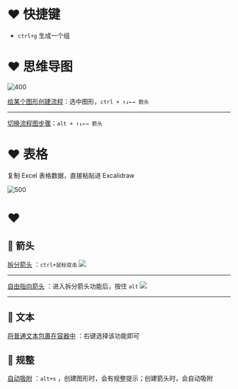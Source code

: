 # ❤ 快捷键
- `ctrl+g` 生成一个组

# ❤ 思维导图
![400](https://obsidian-1307744200.cos.ap-guangzhou.myqcloud.com/%E5%9B%BE%E7%89%87/202409092250639.png)

<u>给某个图形创建流程</u>：选中图形，`ctrl + ↑↓←→ 箭头` 

---

<u>切换流程图步骤</u>：`alt + ↑↓←→ 箭头` 

# ❤ 表格
复制 Excel 表格数据，直接粘贴进 Excalidraw

![500](https://obsidian-1307744200.cos.ap-guangzhou.myqcloud.com/%E5%9B%BE%E7%89%87/202409100024278.png)



# ❤
## 💛 箭头
<u>拆分箭头</u> ：`ctrl+鼠标双击` 
![](https://obsidian-1307744200.cos.ap-guangzhou.myqcloud.com/%E5%9B%BE%E7%89%87/202408192225583.png)

---

<u>自由指向箭头</u> ：进入拆分箭头功能后，按住 `alt` 
![](https://obsidian-1307744200.cos.ap-guangzhou.myqcloud.com/%E5%9B%BE%E7%89%87/202408192227417.png)

---

## 💛 文本
<u>将普通文本包裹在容器中</u> ：右键选择该功能即可

## 💛 规整
<u>自动吸附</u> ：`alt+s` ，创建图形时，会有规整提示；创建箭头时，会自动吸附




